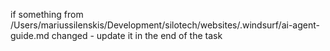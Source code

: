 if something from /Users/mariussilenskis/Development/silotech/websites/.windsurf/ai-agent-guide.md changed - update it in the end of the task